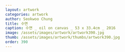 ```yaml
---
layout: artwork
categories: artwork
author: Seokwoo Chung
title: 수면
caption: 수면 _ oil on canvas _ 53 x 33.4cm _ 2016
image: /assets/images/artwork/artwork390.jpg
thumb: /assets/images/artwork/thumbs/artwork390.jpg
order: 390
---
```

